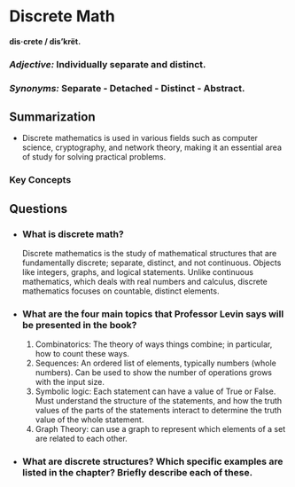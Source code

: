 
# Discrete Math
#### dis·crete / dis’krët.
### *Adjective:* Individually separate and distinct.
### *Synonyms:* Separate - Detached - Distinct - Abstract.

## Summarization

* Discrete mathematics is used in various fields such as computer science, cryptography, and network theory, making it an essential area of study for solving practical problems.

### Key Concepts



## Questions

* ### What is discrete math?
	Discrete mathematics is the study of mathematical structures that are fundamentally discrete; separate, distinct, and not continuous. Objects like integers, graphs, and logical statements. Unlike continuous mathematics, which deals with real numbers and calculus, discrete mathematics focuses on countable, distinct elements.
* ### What are the four main topics that Professor Levin says will be presented in the book?
	1. Combinatorics: The theory of ways things combine; in particular, how to count these ways.
	2. Sequences: An ordered list of elements, typically numbers (whole numbers). Can be used to show the number of operations grows with the input size. 
	3. Symbolic logic: Each statement can have a value of True or False. Must understand the structure of the statements, and how the truth values of the parts of the statements interact to determine the truth value of the whole statement.
	4. Graph Theory: can use a graph to represent which elements of a set are related to each other.
* ### What are discrete structures? Which specific examples are listed in the chapter? Briefly describe each of these.


